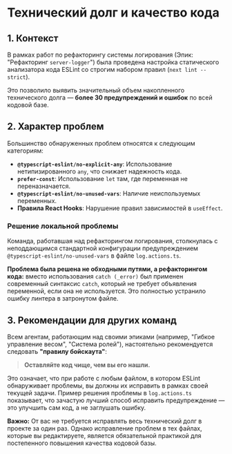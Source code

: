 # Технический долг и качество кода

## 1. Контекст

В рамках работ по рефакторингу системы логирования (Эпик: "Рефакторинг `server-logger`") была проведена настройка статического анализатора кода ESLint со строгим набором правил (`next lint --strict`). 

Это позволило выявить значительный объем накопленного технического долга — **более 30 предупреждений и ошибок** по всей кодовой базе.

## 2. Характер проблем

Большинство обнаруженных проблем относятся к следующим категориям:
- **`@typescript-eslint/no-explicit-any`**: Использование нетипизированного `any`, что снижает надежность кода.
- **`prefer-const`**: Использование `let` там, где переменная не переназначается.
- **`@typescript-eslint/no-unused-vars`**: Наличие неиспользуемых переменных.
- **Правила React Hooks**: Нарушение правил зависимостей в `useEffect`.

### Решение локальной проблемы

Команда, работавшая над рефакторингом логирования, столкнулась с неподдающимся стандартной конфигурации предупреждением `@typescript-eslint/no-unused-vars` в файле `log.actions.ts`. 

**Проблема была решена не обходными путями, а рефакторингом кода:** вместо использования `catch (_error)` был применен современный синтаксис `catch`, который не требует объявления переменной, если она не используется. Это полностью устранило ошибку линтера в затронутом файле.

## 3. Рекомендации для других команд

Всем агентам, работающим над своими эпиками (например, "Гибкое управление весом", "Система ролей"), настоятельно рекомендуется следовать **"правилу бойскаута"**: 

> **Оставляйте код чище, чем вы его нашли.**

Это означает, что при работе с любым файлом, в котором ESLint обнаруживает проблемы, вы должны их исправить в рамках своей текущей задачи. Пример решения проблемы в `log.actions.ts` показывает, что зачастую лучший способ исправить предупреждение — это улучшить сам код, а не заглушать ошибку.

**Важно:** От вас не требуется исправлять весь технический долг в проекте за один раз. Однако исправление проблем в тех файлах, которые вы редактируете, является обязательной практикой для постепенного повышения качества кодовой базы.
